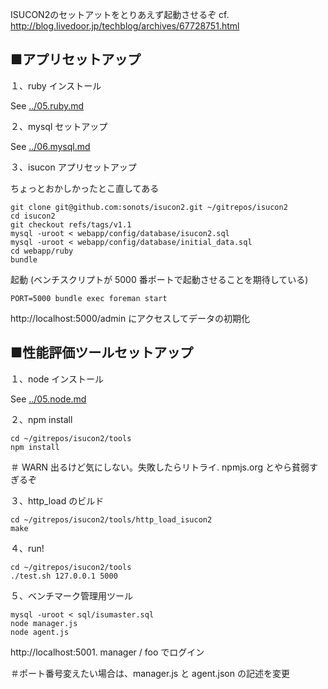 ISUCON2のセットアットをとりあえず起動させるぞ cf. http://blog.livedoor.jp/techblog/archives/67728751.html


## ■アプリセットアップ

１、ruby インストール

See [../05.ruby.md](../05.ruby.md)

２、mysql セットアップ

See [../06.mysql.md](../06.mysql.md)

３、isucon アプリセットアップ

ちょっとおかしかったとこ直してある

```
git clone git@github.com:sonots/isucon2.git ~/gitrepos/isucon2
cd isucon2
git checkout refs/tags/v1.1
mysql -uroot < webapp/config/database/isucon2.sql
mysql -uroot < webapp/config/database/initial_data.sql
cd webapp/ruby
bundle
```

起動 (ベンチスクリプトが 5000 番ポートで起動させることを期待している)

```
PORT=5000 bundle exec foreman start
```

http://localhost:5000/admin にアクセスしてデータの初期化

## ■性能評価ツールセットアップ

１、node インストール

See [../05.node.md](../05.node.md)

２、npm install

```
cd ~/gitrepos/isucon2/tools
npm install
```

＃ WARN 出るけど気にしない。失敗したらリトライ. npmjs.org とやら貧弱すぎるぞ


３、http_load のビルド

```
cd ~/gitrepos/isucon2/tools/http_load_isucon2
make
```

４、run!

```
cd ~/gitrepos/isucon2/tools
./test.sh 127.0.0.1 5000
```

５、ベンチマーク管理用ツール

```
mysql -uroot < sql/isumaster.sql
node manager.js
node agent.js
```

http://localhost:5001. manager / foo でログイン

＃ポート番号変えたい場合は、manager.js と agent.json の記述を変更

